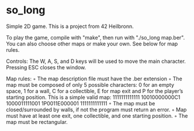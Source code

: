 # so_long
Simple 2D game.
This is a project from 42 Heilbronn.

To play the game, compile with "make", then run with "./so_long map.ber". You can also choose other maps or make your own. See below for map rules.

Controls:
The W, A, S, and D keys will be used to move the main character.
Pressing ESC closes the window.

Map rules:
◦ The map description file must have the .ber extension
◦ The map must be composed of only 5 possible characters: 0 for an empty
space, 1 for a wall, C for a collectible, E for map exit and P for the player’s
starting position.
This is a simple valid map:
1111111111111
10010000000C1
1000011111001
1P0011E000001
1111111111111
◦ The map must be closed/surrounded by walls, if not the program must return
an error.
◦ Map must have at least one exit, one collectible, and one starting position.
◦ The map must be rectangular.
